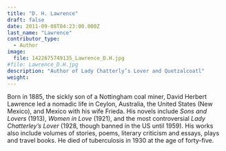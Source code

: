 ```yaml
---
title: "D. H. Lawrence"
draft: false
date: 2011-09-08T04:23:00.000Z
last_name: "Lawrence"
contributor_type:
  - Author
image:
  file: 1422675749135_Lawrence_D.H.jpg
#file: Lawrence_D.H.jpg
description: "Author of Lady Chatterly’s Lover and Quetzalcoatl"
weight:
---
```


Born in 1885, the sickly son of a Nottingham coal miner, David Herbert Lawrence led a nomadic life in Ceylon, Australia, the United States (New Mexico), and Mexico with his wife Frieda. His novels include _Sons and Lovers_ (1913), _Women in Love_ (1921), and the most controversial _Lady Chatterley’s Lover_ (1928, though banned in the US until 1959). His works also include volumes of stories, poems, literary criticism and essays, plays and travel books. He died of tuberculosis in 1930 at the age of forty-five.
